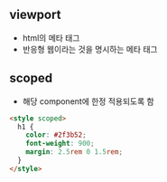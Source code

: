## viewport

- html의 메타 태그
- 반응형 웹이라는 것을 명시하는 메타 태그

## scoped

- 해당 component에 한정 적용되도록 함

```html
<style scoped>
  h1 {
    color: #2f3b52;
    font-weight: 900;
    margin: 2.5rem 0 1.5rem;
  }
</style>
```
